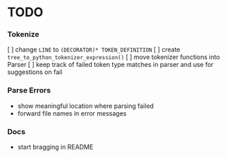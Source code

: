 # TODO

### Tokenize
[ ] change `LINE` to `(DECORATOR)* TOKEN_DEFINITION`
[ ] create `tree_to_python_tokenizer_expression()`
[ ] move tokenizer functions into Parser
[ ] keep track of failed token type matches in parser and use for suggestions on fail

### Parse Errors
- show meaningful location where parsing failed
- forward file names in error messages

### Docs
- start bragging in README
